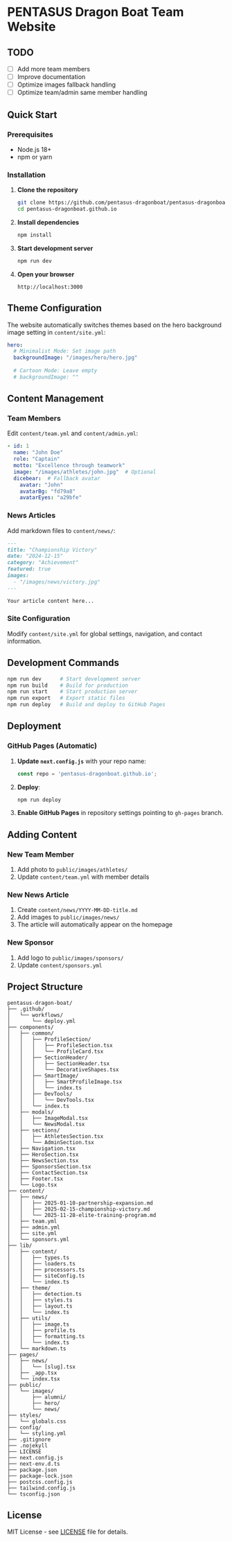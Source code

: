 # PENTASUS Dragon Boat Team Website


## TODO
- [ ] Add more team members
- [ ] Improve documentation
- [ ] Optimize images fallback handling
- [ ] Optimize team/admin same member handling

## Quick Start

### Prerequisites

- Node.js 18+ 
- npm or yarn

### Installation

1. **Clone the repository**
   ```bash
   git clone https://github.com/pentasus-dragonboat/pentasus-dragonboat.github.io.git
   cd pentasus-dragonboat.github.io
   ```

2. **Install dependencies**
   ```bash
   npm install
   ```

3. **Start development server**
   ```bash
   npm run dev
   ```

4. **Open your browser**
   ```
   http://localhost:3000
   ```

## Theme Configuration

The website automatically switches themes based on the hero background image setting in `content/site.yml`:

```yaml
hero:
  # Minimalist Mode: Set image path
  backgroundImage: "/images/hero/hero.jpg"
  
  # Cartoon Mode: Leave empty
  # backgroundImage: ""
```

## Content Management

### Team Members
Edit `content/team.yml` and `content/admin.yml`:
```yaml
- id: 1
  name: "John Doe"
  role: "Captain"
  motto: "Excellence through teamwork"
  image: "/images/athletes/john.jpg"  # Optional
  dicebear:  # Fallback avatar
    avatar: "John"
    avatarBg: "fd79a8"
    avatarEyes: "a29bfe"
```

### News Articles
Add markdown files to `content/news/`:
```markdown
---
title: "Championship Victory"
date: "2024-12-15"
category: "Achievement"
featured: true
images:
  - "/images/news/victory.jpg"
---

Your article content here...
```

### Site Configuration
Modify `content/site.yml` for global settings, navigation, and contact information.

## Development Commands

```bash
npm run dev      # Start development server
npm run build    # Build for production
npm run start    # Start production server
npm run export   # Export static files
npm run deploy   # Build and deploy to GitHub Pages
```

## Deployment

### GitHub Pages (Automatic)

1. **Update `next.config.js`** with your repo name:
   ```js
   const repo = 'pentasus-dragonboat.github.io';
   ```

2. **Deploy**:
   ```bash
   npm run deploy
   ```

3. **Enable GitHub Pages** in repository settings pointing to `gh-pages` branch.


## Adding Content

### New Team Member
1. Add photo to `public/images/athletes/`
2. Update `content/team.yml` with member details

### New News Article
1. Create `content/news/YYYY-MM-DD-title.md`
2. Add images to `public/images/news/`
3. The article will automatically appear on the homepage

### New Sponsor
1. Add logo to `public/images/sponsors/`
2. Update `content/sponsors.yml`


## Project Structure

```plaintext
pentasus-dragon-boat/
├── .github/
│   └── workflows/
│       └── deploy.yml
├── components/
│   ├── common/                          
│   │   ├── ProfileSection/
│   │   │   ├── ProfileSection.tsx      
│   │   │   └── ProfileCard.tsx         
│   │   ├── SectionHeader/
│   │   │   ├── SectionHeader.tsx       
│   │   │   └── DecorativeShapes.tsx    
│   │   ├── SmartImage/
│   │   │   ├── SmartProfileImage.tsx  
│   │   │   └── index.ts               
│   │   ├── DevTools/
│   │   │   └── DevTools.tsx            
│   │   └── index.ts                    
│   ├── modals/                         
│   │   ├── ImageModal.tsx              
│   │   └── NewsModal.tsx               
│   ├── sections/                       
│   │   ├── AthletesSection.tsx         
│   │   └── AdminSection.tsx            
│   ├── Navigation.tsx                 
│   ├── HeroSection.tsx               
│   ├── NewsSection.tsx                 
│   ├── SponsorsSection.tsx             
│   ├── ContactSection.tsx            
│   ├── Footer.tsx                      
│   └── Logo.tsx                      
├── content/                           
│   ├── news/
│   │   ├── 2025-01-10-partnership-expansion.md
│   │   ├── 2025-02-15-championship-victory.md
│   │   └── 2025-11-28-elite-training-program.md
│   ├── team.yml
│   ├── admin.yml
│   ├── site.yml
│   └── sponsors.yml
├── lib/
│   ├── content/                        
│   │   ├── types.ts                    
│   │   ├── loaders.ts                  
│   │   ├── processors.ts               
│   │   ├── siteConfig.ts               
│   │   └── index.ts                    
│   ├── theme/                        
│   │   ├── detection.ts                
│   │   ├── styles.ts                   
│   │   ├── layout.ts                 
│   │   └── index.ts                    
│   ├── utils/                         
│   │   ├── image.ts                    
│   │   ├── profile.ts                  
│   │   ├── formatting.ts              
│   │   └── index.ts                    
│   └── markdown.ts                     
├── pages/
│   ├── news/
│   │   └── [slug].tsx                  
│   ├── _app.tsx                        
│   └── index.tsx                       
├── public/                            
│   └── images/
│       ├── alumni/
│       ├── hero/
│       └── news/
├── styles/                             
│   └── globals.css
├── config/                             
│   └── styling.yml                     
├── .gitignore                          
├── .nojekyll                         
├── LICENSE                          
├── next.config.js                    
├── next-env.d.ts                       
├── package.json                       
├── package-lock.json                   
├── postcss.config.js                  
├── tailwind.config.js                  
└── tsconfig.json                       
```


## License

MIT License - see [LICENSE](LICENSE) file for details.

